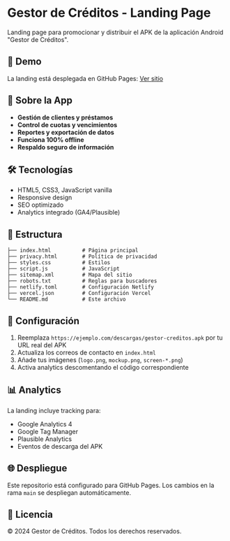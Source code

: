 # Gestor de Créditos - Landing Page

Landing page para promocionar y distribuir el APK de la aplicación Android "Gestor de Créditos".

## 🚀 Demo
La landing está desplegada en GitHub Pages: [Ver sitio](https://tu-usuario.github.io/gestor-creditos-landing)

## 📱 Sobre la App
- **Gestión de clientes y préstamos**
- **Control de cuotas y vencimientos** 
- **Reportes y exportación de datos**
- **Funciona 100% offline**
- **Respaldo seguro de información**

## 🛠️ Tecnologías
- HTML5, CSS3, JavaScript vanilla
- Responsive design
- SEO optimizado
- Analytics integrado (GA4/Plausible)

## 📁 Estructura
```
├── index.html          # Página principal
├── privacy.html        # Política de privacidad
├── styles.css          # Estilos
├── script.js           # JavaScript
├── sitemap.xml         # Mapa del sitio
├── robots.txt          # Reglas para buscadores
├── netlify.toml        # Configuración Netlify
├── vercel.json         # Configuración Vercel
└── README.md           # Este archivo
```

## 🔧 Configuración
1. Reemplaza `https://ejemplo.com/descargas/gestor-creditos.apk` por tu URL real del APK
2. Actualiza los correos de contacto en `index.html`
3. Añade tus imágenes (`logo.png`, `mockup.png`, `screen-*.png`)
4. Activa analytics descomentando el código correspondiente

## 📊 Analytics
La landing incluye tracking para:
- Google Analytics 4
- Google Tag Manager  
- Plausible Analytics
- Eventos de descarga del APK

## 🌐 Despliegue
Este repositorio está configurado para GitHub Pages. Los cambios en la rama `main` se despliegan automáticamente.

## 📄 Licencia
© 2024 Gestor de Créditos. Todos los derechos reservados.
